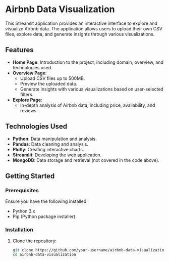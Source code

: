 # Airbnb Data Visualization

This Streamlit application provides an interactive interface to explore and visualize Airbnb data. The application allows users to upload their own CSV files, explore data, and generate insights through various visualizations.

## Features

- **Home Page**: Introduction to the project, including domain, overview, and technologies used.
- **Overview Page**: 
  - Upload CSV files up to 500MB.
  - Preview the uploaded data.
  - Generate insights with various visualizations based on user-selected filters.
- **Explore Page**: 
  - In-depth analysis of Airbnb data, including price, availability, and reviews.

## Technologies Used

- **Python**: Data manipulation and analysis.
- **Pandas**: Data cleaning and analysis.
- **Plotly**: Creating interactive charts.
- **Streamlit**: Developing the web application.
- **MongoDB**: Data storage and retrieval (not covered in the code above).

## Getting Started

### Prerequisites

Ensure you have the following installed:

- Python 3.x
- Pip (Python package installer)

### Installation

1. Clone the repository:
   ```sh
   git clone https://github.com/your-username/airbnb-data-visualization.git
   cd airbnb-data-visualization
